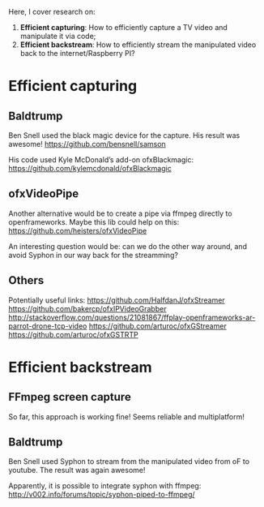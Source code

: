 Here, I cover research on:
1. **Efficient capturing**: How to efficiently capture a TV video and manipulate it via code;
2. **Efficient backstream**: How to efficiently stream the manipulated video back to the internet/Raspberry PI?

# Efficient capturing
## Baldtrump
Ben Snell used the black magic device for the capture. His result was awesome!
https://github.com/bensnell/samson

His code used Kyle McDonald’s add-on ofxBlackmagic:
https://github.com/kylemcdonald/ofxBlackmagic

## ofxVideoPipe
Another alternative would be to create a pipe via ffmpeg directly to openframeworks. Maybe this lib could help on this:
https://github.com/heisters/ofxVideoPipe

An interesting question would be: can we do the other way around, and avoid Syphon in our way back for the streamming?

## Others
Potentially useful links:
https://github.com/HalfdanJ/ofxStreamer
https://github.com/bakercp/ofxIPVideoGrabber
http://stackoverflow.com/questions/21081867/ffplay-openframeworks-ar-parrot-drone-tcp-video
https://github.com/arturoc/ofxGStreamer
https://github.com/arturoc/ofxGSTRTP

# Efficient backstream
## FFmpeg screen capture
So far, this approach is working fine! Seems reliable and multiplatform!

## Baldtrump
Ben Snell used Syphon to stream from the manipulated video from oF to youtube. The result was again awesome!

Apparently, it is possible to integrate syphon with ffmpeg:
http://v002.info/forums/topic/syphon-piped-to-ffmpeg/
